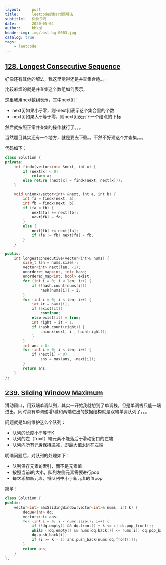 ```yaml
---
layout:     post
title:      leetcode的hard题解法
subtitle:   你快乐吗
date:       2020-05-04
author:     bbkgl
header-img: img/post-bg-0003.jpg
catalog: true
tags:
    - leetcode
---
```


## [128. Longest Consecutive Sequence](https://leetcode-cn.com/problems/longest-consecutive-sequence/)

好像还有其他的解法，我这里觉得还是并查集合适。。。

比较麻烦的就是并查集这个数组如何表示。

这里我用next数组表示，其中next[i]：

- next[i]如果小于零，则-next[i]表示这个集合里的个数
- next[i]如果大于等于零，则next[i]表示下一个结点的下标

然后就按照正常并查集的操作就行了。。。

当然题目其实还有一个地方，就是要去下重。。不然不好建这个并查集。。。

代码如下：

```cpp
class Solution {
private:
    int findx(vector<int> &next, int x) {
        if (next[x] < 0)
            return x;
        else return (next[x] = findx(next, next[x]));
    }

    void unionx(vector<int> &next, int a, int b) {
        int fa = findx(next, a);
        int fb = findx(next, b);
        if (fa < fb) {
            next[fa] += next[fb];
            next[fb] = fa;
        }
        else {
            next[fb] += next[fa];
            if (fa != fb) next[fa] = fb;
        }
    }

public:
    int longestConsecutive(vector<int>& nums) {
        size_t len = nums.size();
        vector<int> next(len, -1);
        unordered_map<int, int> hash;
        unordered_map<int, bool> exist;
        for (int i = 0; i < len; i++) {
            if (!hash.count(nums[i]))
                hash[nums[i]] = i;
        }
        for (int i = 0; i < len; i++) {
            int it = nums[i];
            if (exist[it])
                continue;
            else exist[it] = true;
            int right = it + 1;
            if (hash.count(right)) {
                unionx(next, i , hash[right]);
            }
        }
        int ans = 0;
        for (int i = 0; i < len; i++) {
            if (next[i] < 0)
                ans = max(ans, -next[i]);
        }
        return ans;
    }
};
```

## [239. Sliding Window Maximum](https://leetcode-cn.com/problems/sliding-window-maximum/)

滑动窗口，用双端单调队列，其实一开始我就想到了单调栈，但是单调栈只能一端进出，同时具有单调递增/减和两端进出的数据结构就是双端单调队列了。。。

问题就是如何维护这么个队列：

- 队列的长度小于等于K
- 队列的左（front）端元素不能落后于滑动窗口的左端
- 队列内所有元素保持递减，即最大值永远在左端

明确问题后，对队列的处理如下：

- 队列保存元素的索引，而不是元素值
- 按照当前i的大小，队列左侧元素需要进行pop
- 每次添加新元素，将队列中小于新元素的值pop

简单！

```cpp
class Solution {
public:
    vector<int> maxSlidingWindow(vector<int>& nums, int k) {
        deque<int> dq;
        vector<int> ans;
        for (int i = 0; i < nums.size(); i++) {
            if (!dq.empty() && dq.front() + k <= i) dq.pop_front();
            while (!dq.empty() && nums[dq.back()] <= nums[i]) dq.pop_back();
            dq.push_back(i);
            if (i >= k - 1) ans.push_back(nums[dq.front()]);
        }
        return ans;
    }
};
```


